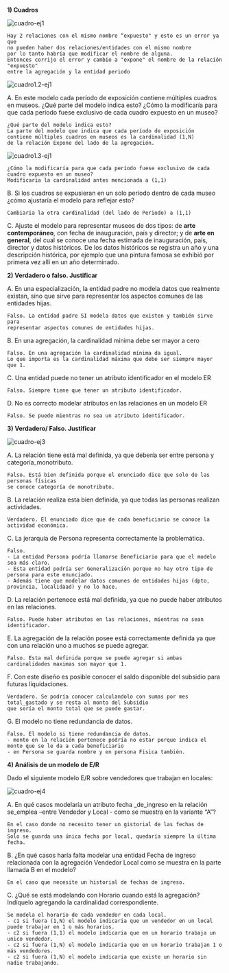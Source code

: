 **1) Cuadros**

![cuadro-ej1](https://github.com/annecchiniv/informatica-unlp/blob/master/3ER%20A%C3%91O/BD1/CUADROS/cuadro%201.jpg)

    Hay 2 relaciones con el mismo nombre “expuesto" y esto es un error ya que 
    no pueden haber dos relaciones/entidades con el mismo nombre 
    por lo tanto habría que modificar el nombre de alguna.
    Entonces corrijo el error y cambio a "expone" el nombre de la relación "expuesto" 
    entre la agregación y la entidad periodo
    
![cuadro1.2-ej1]()

A. En este modelo cada período de exposición contiene múltiples cuadros en museos. ¿Qué
parte del modelo indica esto? ¿Cómo la modificaría para que cada período fuese exclusivo de
cada cuadro expuesto en un museo?

    ¿Qué parte del modelo indica esto?
    La parte del modelo que indica que cada período de exposición 
    contiene múltiples cuadros en museos es la cardinalidad (1,N) 
    de la relación Expone del lado de la agregación.  
    
![cuadro1.3-ej1](https://github.com/annecchiniv/informatica-unlp/blob/master/3ER%20A%C3%91O/BD1/CUADROS/cuadro1.3-ej1.jpg?raw=true)
    
    ¿Cómo la modificaría para que cada período fuese exclusivo de cada cuadro expuesto en un museo?
    Modificaria la cardinalidad antes mencionada a (1,1) 
    

B. Si los cuadros se expusieran en un solo período dentro de cada museo ¿cómo ajustaría el modelo para reflejar esto?

    Cambiaria la otra cardinalidad (del lado de Periodo) a (1,1) 

C. Ajuste el modelo para representar museos de dos tipos: de **arte contemporáneo**, con fecha de inauguración, país y director;  y de **arte en general**, del cual se conoce una fecha estimada de inauguración, país, director y datos históricos. De los datos históricos se registra un año y una descripción histórica, por ejemplo que una pintura famosa se exhibió por primera vez allí en un año determinado.

**2) Verdadero o falso. Justificar**

A. En una especialización, la entidad padre no modela datos que realmente existan, sino
que sirve para representar los aspectos comunes de las entidades hijas.

    Falso. La entidad padre SI modela datos que existen y también sirve para
    representar aspectos comunes de entidades hijas.

B. En una agregación, la cardinalidad mínima debe ser mayor a cero

    Falso. En una agregación la cardinalidad mínima da igual. 
    Lo que importa es la cardinalidad máxima que debe ser siempre mayor que 1.

C. Una entidad puede no tener un atributo identificador en el modelo ER

    Falso. Siempre tiene que tener un atributo identificador. 

D. No es correcto modelar atributos en las relaciones en un modelo ER

    Falso. Se puede mientras no sea un atributo identificador. 

**3) Verdadero/ Falso. Justificar**

![cuadro-ej3](https://github.com/annecchiniv/informatica-unlp/blob/master/3ER%20A%C3%91O/BD1/CUADROS/cuadro-ej3.jpg?raw=true)

A. La relación tiene está mal definida, ya que debería ser entre persona y categoría_monotributo.

    Falso. Está bien definida porque el enunciado dice que solo de las personas físicas
    se conoce categoría de monotributo.

B. La relación realiza esta bien definida, ya que todas las personas realizan actividades.

    Verdadero. El enunciado dice que de cada beneficiario se conoce la actividad económica. 

C. La jerarquía de Persona representa correctamente la problemática.

    Falso.
    - La entidad Persona podría llamarse Beneficiario para que el modelo sea más claro.
    - Esta entidad podría ser Generalización porque no hay otro tipo de persona para este enunciado.
    - Además tiene que modelar datos comunes de entidades hijas (dpto, provincia, localidaad) y no lo hace. 

D. La relación pertenece está mal definida, ya que no puede haber atributos en las relaciones.

    Falso. Puede haber atributos en las relaciones, mientras no sean identificador.

E. La agregación de la relación posee está correctamente definida ya que con una relación uno a muchos se puede agregar.

    Falso. Esta mal definida porque se puede agregar si ambas cardinalidades maximas son mayor que 1. 

F. Con este diseño es posible conocer el saldo disponible del subsidio para futuras liquidaciones.

    Verdadero. Se podría conocer calculandolo con sumas por mes total_gastado y se resta al monto del Subsidio
    que sería el monto total que se puede gastar. 

G. El modelo no tiene redundancia de datos.

    Falso. El modelo si tiene redundancia de datos. 
    - monto en la relación pertenece podría no estar porque indica el monto que se le da a cada beneficiario
    - en Persona se guarda nombre y en persona Fisica también. 

**4) Análisis de un modelo de E/R**

Dado el siguiente modelo E/R sobre vendedores que trabajan en locales:

![cuadro-ej4](https://github.com/annecchiniv/informatica-unlp/blob/master/3ER%20A%C3%91O/BD1/CUADROS/cuadro-ej4.jpg?raw=true)

A. En qué casos modelaría un atributo fecha _de_ingreso en la relación se_emplea –entre
Vendedor y Local - como se muestra en la variante “A”?

    En el caso donde no necesito tener un gistorial de las fechas de ingreso. 
    Solo se guarda una única fecha por local, quedaría siempre la última fecha. 

B. ¿En qué casos haría falta modelar una entidad Fecha de ingreso relacionada con la
agregación Vendedor Local como se muestra en la parte llamada B en el modelo?

    En el caso que necesite un historial de fechas de ingreso.

C. ¿Qué se está modelando con Horario cuando está la agregación? Indíquelo agregando la cardinalidad correspondiente.

    Se modela el horario de cada vendedor en cada local. 
    - c1 si fuera (1,N) el modelo indicaria que un vendedor en un local puede trabajar en 1 o más horarios.
    - c2 si fuera (1,1) el modelo indicaria que en un horario trabaja un unico vendedor. 
    - c2 si fuera (1,N) el modelo indicaria que en un horario trabajan 1 o más vendedores.
    - c2 si fuera (1,N) el modelo indicaria que existe un horario sin nadie trabajando. 

